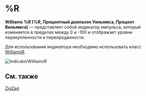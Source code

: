 # %R

**Williams %R (%R, Процентный диапазон Уильямса, Процент Вильямса)** — представляет собой индикатор импульса, который изменяется в пределах между 0 и \-100 и отображает уровни перекупленности и перепроданности.

Для использования индикатора необходимо использовать класс [WilliamsR](../api/StockSharp.Algo.Indicators.WilliamsR.html). 

![IndicatorWilliamsR](~/images/IndicatorWilliamsR.png)

## См. также

[ZigZag](IndicatorZigZag.md)
